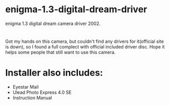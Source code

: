 # enigma-1.3-digital-dream-driver
enigma 1.3 digital dream camera driver 2002.
#

Got my hands on this camera, but couldn't find any drivers for it(official site is down), so I found a full complect with official included driver disc.
Hope it helps some people that still want to use this camera.

# Installer also includes:
- Eyestar Mail
- Ulead Photo Express 4.0 SE
- Instruction Manual

